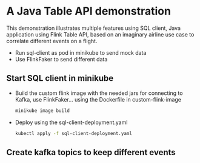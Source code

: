 # A Java Table API demonstration

This demonstration illustrates multiple features using SQL client, Java application using Flink Table API, based on an imaginary airline use case to correlate different events on a flight.

* Run sql-client as pod in minikube to send mock data 
* Use FlinkFaker to send different data


## Start SQL client in minikube

* Build the custom flink image with the needed jars for connecting to Kafka, use FlinkFaker... using the Dockerfile in custom-flink-image

    ```sh
    minikube image build
    ```

* Deploy using the sql-client-deployment.yaml

    ```sh
    kubectl apply -f sql-client-deployment.yaml
    ```


## Create kafka topics to keep different events

```sh
```